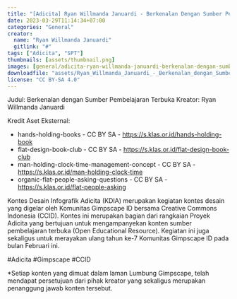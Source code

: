 ```yaml
---
title: "[Adicita] Ryan Willmanda Januardi - Berkenalan Dengan Sumber Pembelajaran Terbuka"
date: 2023-03-29T11:14:34+07:00
categories: "General"
creator: 
  name: "Ryan Willmanda Januardi"
  gitlink: "#"
tags: ["Adicita", "SPT"]
thumbnails: [assets/thumbnail.png]
images: [general/adicita-ryan-willmanda-januardi-berkenalan-dengan-sumber-pembelajaran-terbuka/assets/thumbnail.png]
downloadfile: "assets/Ryan_Willmanda_Januardi_-_Berkenalan_dengan_Sumber_Pembelajaran_Terbuka.zip"
license: "CC BY-SA 4.0"
---
```

Judul: Berkenalan dengan Sumber Pembelajaran Terbuka
Kreator: Ryan Willmanda Januardi


<!--more-->
Kredit Aset Eksternal:
- hands-holding-books - CC BY SA - https://s.klas.or.id/hands-holding-book
- flat-design-book-club - CC BY SA - https://s.klas.or.id/flat-design-book-club
- man-holding-clock-time-management-concept - CC BY SA - https://s.klas.or.id/man-holding-clock-time
- organic-flat-people-asking-questions - CC BY SA - https://s.klas.or.id/flat-people-asking


Kontes Desain Infografik Adicita (KDIA) merupakan kegiatan kontes desain yang digelar oleh Komunitas Gimpscape ID bersama Creative Commons Indonesia (CCID). Kontes ini merupakan bagian dari rangkaian Proyek Adicita yang bertujuan untuk mengampanyekan konten sumber pembelajaran terbuka (Open Educational Resource). Kegiatan ini juga sekaligus untuk merayakan ulang tahun ke-7 Komunitas Gimpscape ID pada bulan Februari ini.

#Adicita #Gimpscape #CCID

*Setiap konten yang dimuat dalam laman Lumbung Gimpscape, telah mendapat persetujuan dari pihak kreator yang sekaligus merupakan penanggung jawab konten tersebut.
